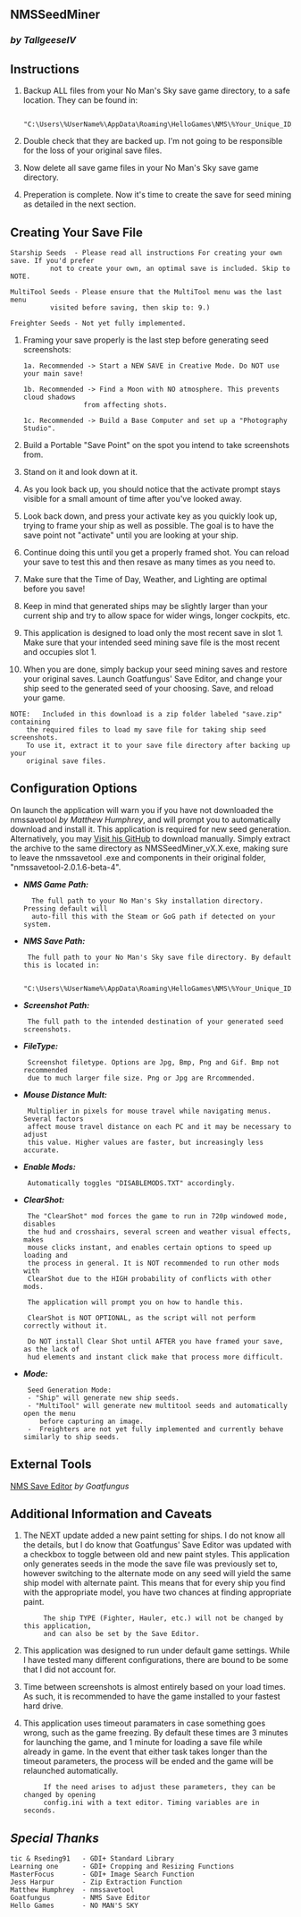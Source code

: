 ## NMSSeedMiner
### *by TallgeeseIV*

## Instructions

 1. Backup ALL files from your No Man's Sky save game directory, to a safe location. They can be found in:

		 "C:\Users\%UserName%\AppData\Roaming\HelloGames\NMS\%Your_Unique_ID_Folder%"
 
 3. Double check that they are backed up. I'm not going to be responsible for the loss of your original save files.
    
 4. Now delete all save game files in your No Man's Sky save game directory.

 5. Preperation is complete. Now it's time to create the save for seed mining as detailed in the next section.

## Creating Your Save  File

	Starship Seeds 	- Please read all instructions For creating your own save. If you'd prefer
			  not to create your own, an optimal save is included. Skip to NOTE.
	
	MultiTool Seeds - Please ensure that the MultiTool menu was the last menu
			  visited before saving, then skip to: 9.)
	
	Freighter Seeds - Not yet fully implemented.

 1. Framing your save properly is the last step before generating seed screenshots:

		1a. Recommended -> Start a NEW SAVE in Creative Mode. Do NOT use your main save!

		1b. Recommended -> Find a Moon with NO atmosphere. This prevents cloud shadows
		    		   from affecting shots.

		1c. Recommended -> Build a Base Computer and set up a "Photography Studio".

 2. Build a Portable "Save Point" on the spot you intend to take screenshots from.

 3. Stand on it and look down at it.

 4. As you look back up, you should notice that the activate prompt stays visible for a small amount of time after you've looked away.

 5. Look back down, and press your activate key as you quickly look up, trying to frame your ship as well as possible. The goal is to have the save point not "activate" until you are looking at your ship.

 6. Continue doing this until you get a properly framed shot. You can reload your save to test this and then resave as many times as you need to.

 7. Make sure that the Time of Day, Weather, and Lighting are optimal before you save!

 8. Keep in mind that generated ships may be slightly larger than your current ship and try to allow space for wider wings, longer cockpits, etc.

 9. This application is designed to load only the most recent save in slot 1. Make sure that your intended seed mining save file is the most recent and occupies slot 1.

 10. When you are done, simply backup your seed mining saves and restore your original saves. Launch Goatfungus' Save Editor, and change your ship seed to the generated seed of your choosing. Save, and reload your game.
		
	NOTE:   Included in this download is a zip folder labeled "save.zip" containing
		the required files to load my save file for taking ship seed screenshots.
		To use it, extract it to your save file directory after backing up your
		original save files.


## Configuration Options

On launch the application will warn you if you have not downloaded the nmssavetool *by Matthew Humphrey*, and will prompt you to automatically download and install it. This	application is required for new seed generation. Alternatively, you may [Visit his GitHub](https://github.com/matthew-humphrey/nmssavetool/releases/tag/v2.0.1.6-beta-4) to download manually. Simply extract the archive to the same directory as NMSSeedMiner_vX.X.exe, making sure to leave the nmssavetool .exe and components in their original folder, "nmssavetool-2.0.1.6-beta-4".

- ***NMS Game Path:***

		The full path to your No Man's Sky installation directory. Pressing default will
		auto-fill this with the Steam or GoG path if detected on your system.
									
 - ***NMS Save Path:***

		The full path to your No Man's Sky save file directory. By default this is located in:
		
		"C:\Users\%UserName%\AppData\Roaming\HelloGames\NMS\%Your_Unique_ID_Folder%"

 - ***Screenshot Path:***

		The full path to the intended destination of your generated seed screenshots.

 - ***FileType:***
		
		Screenshot filetype. Options are Jpg, Bmp, Png and Gif. Bmp not recommended
		due to much larger file size. Png or Jpg are Rrcommended.

 - ***Mouse Distance Mult:***

		Multiplier in pixels for mouse travel while navigating menus. Several factors
		affect mouse travel distance on each PC and it may be necessary to adjust
		this value. Higher values are faster, but increasingly less accurate.

 - ***Enable Mods:***

		Automatically toggles "DISABLEMODS.TXT" accordingly.

 - ***ClearShot:***

		The "ClearShot" mod forces the game to run in 720p windowed mode, disables
		the hud and crosshairs, several screen and weather visual effects,	makes
		mouse clicks instant, and enables certain options to speed up loading and
		the process in general. It is NOT recommended to run other mods with
		ClearShot due to the HIGH probability of conflicts with other mods.
			
		The application will prompt you on how to handle this.
			
		ClearShot is NOT OPTIONAL, as the script will not perform correctly without it.
			
		Do NOT install Clear Shot until AFTER you have framed your save, as the lack of
		hud elements and instant click make that process more difficult.

 - ***Mode:***

		Seed Generation Mode:
		- "Ship" will generate new ship seeds.
		- "MultiTool" will generate new multitool seeds and automatically open the menu
		   before capturing an image.
		-  Freighters are not yet fully implemented and currently behave similarly to ship seeds.

## External Tools

[NMS Save Editor](https://github.com/goatfungus/NMSSaveEditor) *by Goatfungus*

## Additional Information and Caveats

1. The NEXT update added a new paint setting for ships. I do not know all the details, but I do know that Goatfungus' Save Editor was updated with a checkbox to toggle between old and new paint styles. This application only generates seeds in the mode the save file was previously set to, however switching to the alternate mode on any seed will yield the same ship model with alternate paint. This means that for every ship you find with the appropriate model, you have two chances at finding appropriate paint.
		
			The ship TYPE (Fighter, Hauler, etc.) will not be changed by this application,
			and can also be set by the Save Editor.

2. This application was designed to run under default game settings. While I have tested many different configurations, there are bound to be some that I did not account for.

3. Time between screenshots is almost entirely based on your load times. As such, it is recommended to have the game installed to your fastest hard drive.

4. This application uses timeout paramaters in case something goes wrong, such as the game freezing. By default these times are 3 minutes for launching the game, and 1 minute for loading a save file while already in game. In the event that either task takes longer than the timeout parameters, the process will be ended and the game will be relaunched automatically.
		
			If the need arises to adjust these parameters, they can be changed by opening
			config.ini with a text editor. Timing variables are in seconds.

## *Special Thanks*

	tic & Rseding91   - GDI+ Standard Library
	Learning one 	  - GDI+ Cropping and Resizing Functions
	MasterFocus 	  - GDI+ Image Search Function
	Jess Harpur 	  - Zip Extraction Function
	Matthew Humphrey  - nmssavetool
	Goatfungus		  - NMS Save Editor
	Hello Games		  - NO MAN'S SKY
